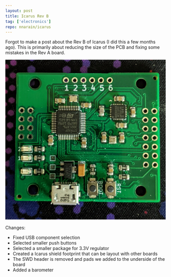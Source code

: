 ```yaml
---
layout: post
title: Icarus Rev B
tag: ['electronics']
repo: nnarain/icarus
---
```


Forgot to make a post about the Rev B of Icarus (I did this a few months ago). This is primarily about reducing the size of the PCB and fixing some mistakes in the Rev A board.

![image not found!](/assets/2022/05/13/revb.jpg)


Changes:

* Fixed USB component selection
* Selected smaller push buttons
* Selected a smaller package for 3.3V regulator
* Created a Icarus shield footprint that can be layout with other boards
* The SWD header is removed and pads we added to the underside of the board
* Added a barometer